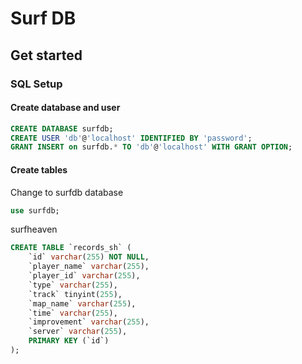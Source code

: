 # Surf DB

## Get started

### SQL Setup

#### Create database and user

```sql
CREATE DATABASE surfdb;
CREATE USER 'db'@'localhost' IDENTIFIED BY 'password';
GRANT INSERT on surfdb.* TO 'db'@'localhost' WITH GRANT OPTION;
```

#### Create tables

Change to surfdb database

```sql
use surfdb;
```

surfheaven

```sql
CREATE TABLE `records_sh` (
    `id` varchar(255) NOT NULL,
    `player_name` varchar(255),
    `player_id` varchar(255),
    `type` varchar(255),
    `track` tinyint(255),
    `map_name` varchar(255),
    `time` varchar(255),
    `improvement` varchar(255),
    `server` varchar(255),
    PRIMARY KEY (`id`)
);
```
